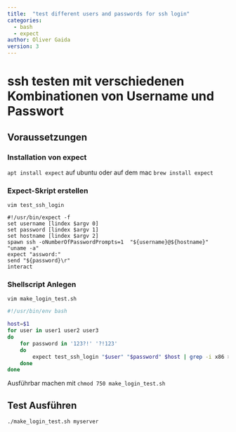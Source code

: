 ```yaml
---
title:  "test different users and passwords for ssh login"
categories: 
  - bash
  - expect
author: Oliver Gaida
version: 3
---
```


# ssh testen mit verschiedenen Kombinationen von Username und Passwort

## Voraussetzungen

### Installation von expect

`apt install expect` auf ubuntu oder auf dem mac `brew install expect`

### Expect-Skript erstellen

`vim test_ssh_login`

```
#!/usr/bin/expect -f
set username [lindex $argv 0]
set password [lindex $argv 1]
set hostname [lindex $argv 2]
spawn ssh -oNumberOfPasswordPrompts=1  "${username}@${hostname}" "uname -a"
expect "assword:"
send "${password}\r"
interact
```

### Shellscript Anlegen

`vim make_login_test.sh`

```bash
#!/usr/bin/env bash

host=$1
for user in user1 user2 user3
do 
    for password in '123?!' '?!123'
    do 
        expect test_ssh_login "$user" "$password" $host | grep -i x86 > /dev/null && echo "user $user with password $password has been successful done"
    done
done
```

Ausführbar machen mit `chmod 750 make_login_test.sh`


## Test Ausführen
  
`./make_login_test.sh myserver`

